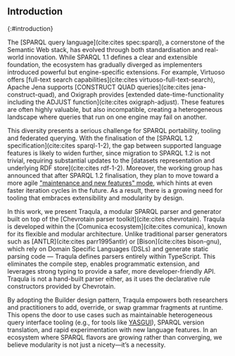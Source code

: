 ## Introduction
{:#introduction}

The [SPARQL query language](cite:cites spec:sparql), a cornerstone of the Semantic Web stack,
has evolved through both standardisation and real-world innovation.
While SPARQL 1.1 defines a clear and extensible foundation,
the ecosystem has gradually diverged as implementers introduced powerful but engine-specific extensions.
For example, Virtuoso offers [full-text search capabilities](cite:cites virtuoso-full-text-search),
Apache Jena supports [CONSTRUCT QUAD queries](cite:cites jena-construct-quad),
and Oxigraph provides [extended date-time-functionality including the ADJUST function](cite:cites oxigraph-adjust).
These features are often highly valuable, but also incompatible,
creating a heterogeneous landscape where queries that run on one engine may fail on another.

This diversity presents a serious challenge for SPARQL portability, tooling and federated querying.
With the finalisation of the [SPARQL 1.2 specification](cite:cites sparql-1-2),
the gap between supported language features is likely to widen further,
since migration to SPARQL 1.2 is not trivial, requiring substantial updates to the [datasets representation and underlying RDF store](cite:cites rdf-1-2).
Moreover, the working group has announced that after SPARQL 1.2 finalisation,
they plan to move toward a more agile ["maintenance and new features" mode](https://github.com/w3c/sparql-dev/issues/32#issuecomment-2621209920),
which hints at even faster iteration cycles in the future.
As a result, there is a growing need for tooling that embraces extensibility and modularity by design.

In this work, we present Traqula,
a modular SPARQL parser and generator built on top of the [Chevrotain parser toolkit](cite:cites chevrotain).
Traqula is developed within the [Comunica ecosystem](cite:cites comunica),
known for its flexible and modular architecture.
Unlike traditional parser generators such as [ANTLR](cite:cites parr1995antlr) or [Bison](cite:cites bison-gnu),
which rely on Domain Specific Languages (DSLs) and generate static parsing code — Traqula defines parsers entirely within TypeScript.
This eliminates the compile step, enables programmatic extension, and leverages strong typing to provide a safer,
more developer-friendly API.
Traqula is not a hand-built parser either, as it uses the declarative rule constructors provided by Chevrotain.

By adopting the Builder design pattern, Traqula empowers both researchers and practitioners to add, override, or swap grammar fragments at runtime.
This opens the door to use cases such as maintainable heterogeneous query interface tooling (e.g., for tools like [YASGUI](https://yasgui.org/)),
SPARQL version translation, and rapid experimentation with new language features.
In an ecosystem where SPARQL flavors are growing rather than converging,
we believe modularity is not just a nicety—it’s a necessity.

<!--

## homebrew

TODO: what even is a parser? And a generator? What is an AST?

The SPARQL query language knows many flavors.
SPARQL flavors are typically [SPARQL 1.1 spec](cite:cites spec:sparql) compliant, and add additional functionality ontop of it.
Examples include [full text search in Vituoso](https://docs.openlinksw.com/virtuoso/sparqlextensions/#rdfsparqlrulefulltext),
[Apache Jena's Construct quad](https://jena.apache.org/documentation/query/construct-quad.html#Grammar) and [Oxigraph's Adjust function](https://github.com/oxigraph/oxigraph/wiki/SPARQL#sep-0002-calendar-and-duration-operations).

OXIGRAPH at 02/01/2023 (DD/MM/YYYY) https://github.com/oxigraph/oxigraph/pull/336
JENA at 01/12/2022 https://github.com/apache/jena/pull/1631

All of these extension have merit, but create a heterogeneous ecosystem as queries supported by one query engine,
might not be supported by another.
The [Comuncica](https://comunica.dev/) organisation, believes in flexible, modular software.
As can be seen by the main product of the organisation, the Comunica query engine, used by both academics and industry alike.
Academics benefit from the modularity as it allows them to test groundbreaking techniques with ease.
Meanwhile, industry loves the heterogeneity as it allows them to tailor the software to their specific needs.
As such, there are different default builds of Comunica,
ranging a minimal built to run in a browser, to big builds tackling the heterogeneity of query sources.
A hurdle within this heterogeneity has been the modularity the parser.
A parser is a software component that takes a string input and generates some datastructures, often an Abstract Syntax Tree (AST). 
Parsers can be constructed in various methods, and the most prevalent ways are:
1. a hand-built parser - execution times very on the implementation. Has potential to be very fast as language specific choices can be made.
2. using a parser generator (eg. [ANTLR4](https://www.antlr.org/), [Bison](https://www.gnu.org/software/bison/)) - creates an executable parser based on some specific format. The parsers are 'compiled' from some Domain Specific Language (DSL), which is typically Extended Backus–Naur form (EBNF) based.

The first option is typically hard to make both performant and modular since language specific optimisations need to be known by all developers wanting to extend the parser.
The second choice features a compile step which makes modularity also a problem since extensions require a change in both the generator specific description and the actual parsing code.

Luckily, there is a third option, namely a Parser Building Toolkit.
This is toolkit within your preferred programming language that allows you to declare a parser within the programming language itself. 
Within the TypeScript programming language, there exists the amazing [Chevrotain Toolkit](https://chevrotain.io/docs/).
Parsers created through this toolkit are on part, if not faster than the other approaches [ref](https://chevrotain.io/performance/).

To allow for a modular SPARQL parser, we created [Traqula](https://github.com/comunica/traqula),
a modular parser and generator currently focussed on SPARQL.
Traqula at it's core wraps around Chevrotain while creating a type safe API around Chevrotain that promotes modularity through the Builder design pattern.

A modular parser would thus be advantageous to overcome these flavor discrepancies in UI tools such as [YASGUI](https://yasgui.org/).


With the finalisation of the [SPARQL 1.2 working group](https://www.w3.org/groups/wg/rdf-star/),
most of the existing SPARQL parsers will be updated to be [SPARQL 1.2](https://www.w3.org/TR/sparql12-query/) compliant,
requiring a huge community effort.
What's more, when the working group is done, it will transition to a [_maintenance and new features mode_](https://github.com/w3c/sparql-dev/issues/32#issuecomment-2621209920) that will allow for swift iteration in versions.
It is highly likely that not every data provider will perform this migration,
since a migration to SPARQL 1.2 will require a migration of your RDF store, which is quite invasive.
As such, feredated queriies over SPARQL endpoints using different versions will require translation mechanism to componsate for version discrepancies.
To create such a parser, a modular parser and generator will prove useful.

-->